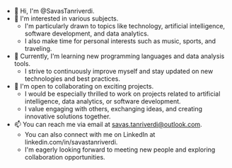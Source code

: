 - 👋 Hi, I'm @SavasTanriverdi.
- 👀 I'm interested in various subjects.
  - I'm particularly drawn to topics like technology, artificial intelligence, software development, and data analytics.
  - I also make time for personal interests such as music, sports, and traveling.
- 🌱 Currently, I'm learning new programming languages and data analysis tools.
  - I strive to continuously improve myself and stay updated on new technologies and best practices.
- 💞️ I'm open to collaborating on exciting projects.
  - I would be especially thrilled to work on projects related to artificial intelligence, data analytics, or software development.
  - I value engaging with others, exchanging ideas, and creating innovative solutions together.
- 📫 You can reach me via email at savas.tanriverdi@outlook.com.
  - You can also connect with me on LinkedIn at linkedin.com/in/savastanriverdi.
  - I'm eagerly looking forward to meeting new people and exploring collaboration opportunities.
